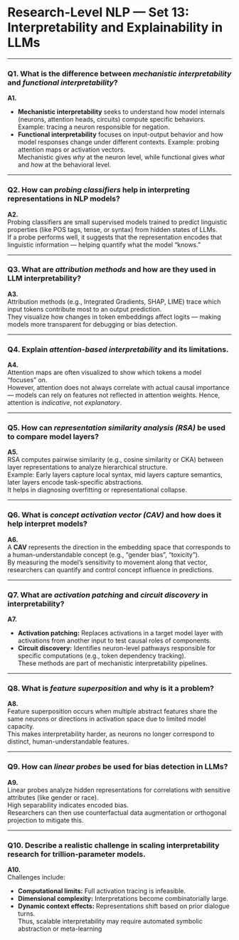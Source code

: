 # Research-Level NLP — Set 13: Interpretability and Explainability in LLMs

---

### **Q1.** What is the difference between *mechanistic interpretability* and *functional interpretability*?

**A1.**  
- **Mechanistic interpretability** seeks to understand how model internals (neurons, attention heads, circuits) compute specific behaviors. Example: tracing a neuron responsible for negation.  
- **Functional interpretability** focuses on input-output behavior and how model responses change under different contexts. Example: probing attention maps or activation vectors.  
Mechanistic gives *why* at the neuron level, while functional gives *what* and *how* at the behavioral level.

---

### **Q2.** How can *probing classifiers* help in interpreting representations in NLP models?

**A2.**  
Probing classifiers are small supervised models trained to predict linguistic properties (like POS tags, tense, or syntax) from hidden states of LLMs.  
If a probe performs well, it suggests that the representation encodes that linguistic information — helping quantify what the model “knows.”

---

### **Q3.** What are *attribution methods* and how are they used in LLM interpretability?

**A3.**  
Attribution methods (e.g., Integrated Gradients, SHAP, LIME) trace which input tokens contribute most to an output prediction.  
They visualize how changes in token embeddings affect logits — making models more transparent for debugging or bias detection.

---

### **Q4.** Explain *attention-based interpretability* and its limitations.

**A4.**  
Attention maps are often visualized to show which tokens a model “focuses” on.  
However, attention does not always correlate with actual causal importance — models can rely on features not reflected in attention weights. Hence, attention is *indicative*, not *explanatory*.

---

### **Q5.** How can *representation similarity analysis (RSA)* be used to compare model layers?

**A5.**  
RSA computes pairwise similarity (e.g., cosine similarity or CKA) between layer representations to analyze hierarchical structure.  
Example: Early layers capture local syntax, mid layers capture semantics, later layers encode task-specific abstractions.  
It helps in diagnosing overfitting or representational collapse.

---

### **Q6.** What is *concept activation vector (CAV)* and how does it help interpret models?

**A6.**  
A **CAV** represents the direction in the embedding space that corresponds to a human-understandable concept (e.g., “gender bias”, “toxicity”).  
By measuring the model’s sensitivity to movement along that vector, researchers can quantify and control concept influence in predictions.

---

### **Q7.** What are *activation patching* and *circuit discovery* in interpretability?

**A7.**  
- **Activation patching:** Replaces activations in a target model layer with activations from another input to test causal roles of components.  
- **Circuit discovery:** Identifies neuron-level pathways responsible for specific computations (e.g., token dependency tracking).  
These methods are part of mechanistic interpretability pipelines.

---

### **Q8.** What is *feature superposition* and why is it a problem?

**A8.**  
Feature superposition occurs when multiple abstract features share the same neurons or directions in activation space due to limited model capacity.  
This makes interpretability harder, as neurons no longer correspond to distinct, human-understandable features.

---

### **Q9.** How can *linear probes* be used for bias detection in LLMs?

**A9.**  
Linear probes analyze hidden representations for correlations with sensitive attributes (like gender or race).  
High separability indicates encoded bias.  
Researchers can then use counterfactual data augmentation or orthogonal projection to mitigate this.

---

### **Q10.** Describe a realistic challenge in scaling interpretability research for trillion-parameter models.

**A10.**  
Challenges include:
- **Computational limits:** Full activation tracing is infeasible.  
- **Dimensional complexity:** Interpretations become combinatorially large.  
- **Dynamic context effects:** Representations shift based on prior dialogue turns.  
Thus, scalable interpretability may require automated symbolic abstraction or meta-learning
